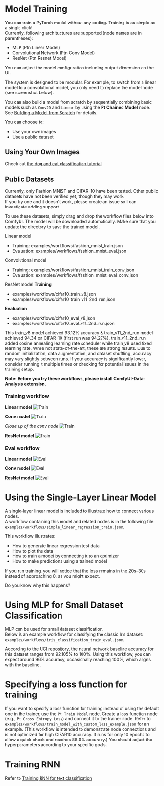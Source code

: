 # Model Training

You can train a PyTorch model without any coding.
Training is as simple as a single click!  
Currently, following archituctures are supported (node names are in parentheses):
* MLP (Ptn Linear Model)
* Convolutional Network (Ptn Conv Model)
* ResNet (Ptn Resnet Model)

You can adjust the model configuration including output dimension on the UI.

The system is designed to be modular. For example, to switch from a linear model to a convolutional model, you only need to replace the model node (see screenshot below).

You can also build a model from scratch by sequentially combining basic models such as `Conv2D` and `Linear` by using the **Pt Chained Model** node.  See [Building a Model from Scratch](building_a_model_from_scratch.md) for details.

You can choose to:
* Use your own images
* Use a public dataset

## Using Your Own Images

Check out [the dog and cat classification tutorial](dog_cat_classification_model_training.md).

## Public Datasets

Currently, only Fashion MNIST and CIFAR-10 have been tested. Other public datasets have not been verified yet, though they may work.  
If you try one and it doesn't work, please create an issue so I can investigate adding support.

To use these datasets, simply drag and drop the workflow files below into ComfyUI. The model will be downloaded automatically.  Make sure that you update the directory to save the trained model.

Linear model  
* Training: examples/workflows/fashion_mnist_train.json  
* Evaluation: examples/workflows/fashion_mnist_eval.json

Convolutional model  
* Training: examples/workflows/fashion_mnist_train_conv.json  
* Evaluation: examples/workflows/fashion_mnist_eval_conv.json

ResNet model
**Training**
* examples/workflows/cifar10_train_v8.json
* examples/workflows/cifar10_train_v11_2nd_run.json
  
**Evaluation**
* examples/workflows/cifar10_eval_v8.json
* examples/workflows/cifar10_eval_v11_2nd_run.json

This train_v8 model achieved 93.12% accuracy & train_v11_2nd_run model achieved 94.34 on CIFAR-10 (first run was 94.27%). train_v11_2nd_run added cosine annealing learning rate scheduler while train_v8 used fixed learning rate. While not state-of-the-art, these are strong results. Due to random initialization, data augmentation, and dataset shuffling, accuracy may vary slightly between runs. If your accuracy is significantly lower, consider running it multiple times or checking for potential issues in the training setup.

**Note: Before you try these workflows, please install ComfyUI-Data-Analysis extension.**

### Training workflow
**Linear model**
![Train](images/fashion_mnist_train.png)

**Conv model**
![Train](images/conv_train.png)

*Close up of the conv node*
![Train](images/conv_train2.png)

**ResNet model**
![Train](images/resnet_train.png)

### Eval workflow
**Linear model**
![Eval](images/fashion_mnist_eval.png)

**Conv model**
![Eval](images/conv_eval.png)

**ResNet model**
![Eval](images/resnet_eval.png)

# Using the Single-Layer Linear Model

A single-layer linear model is included to illustrate how to connect various nodes.  
A workflow containing this model and related nodes is in the following file:  
`examples/workflows/simple_linear_regression_train.json`.

This workflow illustrates:
- How to generate linear regression test data
- How to plot the data
- How to train a model by connecting it to an optimizer
- How to make predictions using a trained model

If you run training, you will notice that the loss remains in the 20s–30s instead of approaching 0, as you might expect.

Do you know why this happens?

# Using MLP for Small Dataset Classification

MLP can be used for small dataset classification.  
Below is an example workflow for classifying the classic Iris dataset:  
`examples/workflows/iris_classification_train_eval.json`.

According to [the UCI repository](https://archive.ics.uci.edu/dataset/53/iris), the neural network baseline accuracy for this dataset ranges from 92.105% to 100%. Using this workflow, you can expect around 96% accuracy, occasionally reaching 100%, which aligns with the baseline.

# Specifying a loss function for training
If you want to specify a loss function for training instead of using the default one in the trainer, use the `Pt Train Model` node. Create a loss function node (e.g., `Pt Cross Entropy Loss`) and connect it to the trainer node.
Refer to `examples/workflows/train_model_with_custom_loss_example.json` for an example. (This workflow is intended to demonstrate node connections and is not optimized for high CIFAR10 accuracy. It runs for only 10 epochs to allow a quick check and reaches 88.9% accuracy.) You should adjust the hyperparameters according to your specific goals.

# Training RNN
Refer to [Training RNN for text classification](training_rnn_for_classification.md)